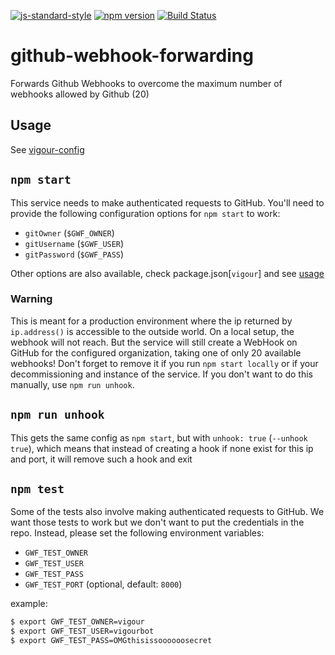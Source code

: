 [![js-standard-style](https://img.shields.io/badge/code%20style-standard-brightgreen.svg?style=flat)](https://github.com/feross/standard)
[![npm version](https://badge.fury.io/js/vigour-config.svg)](https://badge.fury.io/js/vigour-config)
[![Build Status](https://travis-ci.org/vigour-io/github-webhook-forwarding.svg?branch=develop)](https://travis-ci.org/vigour-io/github-webhook-forwarding)

# github-webhook-forwarding
Forwards Github Webhooks to overcome the maximum number of webhooks allowed by Github (20)

## Usage

See [vigour-config](https://github.com/vigour-io/config#readme)

## `npm start`

This service needs to make authenticated requests to GitHub. You'll need to provide the following configuration options for `npm start` to work:

- `gitOwner` (`$GWF_OWNER`)
- `gitUsername` (`$GWF_USER`)
- `gitPassword` (`$GWF_PASS`)

Other options are also available, check package.json[`vigour`] and see [usage](#usage)

### Warning

This is meant for a production environment where the ip returned by `ip.address()` is accessible to the outside world. On a local setup, the webhook will not reach. But the service will still create a WebHook on GitHub for the configured organization, taking one of only 20 available webhooks! Don't forget to remove it if you run `npm start locally` or if your decommissioning and instance of the service. If you don't want to do this manually, use `npm run unhook`.

## `npm run unhook`

This gets the same config as `npm start`, but with `unhook: true` (`--unhook true`), which means that instead of creating a hook if none exist for this ip and port, it will remove such a hook and exit

## `npm test`

Some of the tests also involve making authenticated requests to GitHub. We want those tests to work but we don't want to put the credentials in the repo. Instead, please set the following environment variables:

- `GWF_TEST_OWNER`
- `GWF_TEST_USER`
- `GWF_TEST_PASS`
- `GWF_TEST_PORT` (optional, default: `8000`)

example:
```sh
$ export GWF_TEST_OWNER=vigour
$ export GWF_TEST_USER=vigourbot
$ export GWF_TEST_PASS=OMGthisissoooooosecret
```
